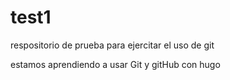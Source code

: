 # test1
respositorio de prueba para ejercitar el uso de git

estamos aprendiendo a usar Git y gitHub con hugo
